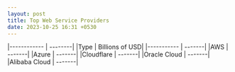 ```yaml
---
layout: post
title: Top Web Service Providers
date: 2023-10-25 16:31 +0530
---
```

|------------ 	| --------|
|Type 			| Billions of USD|
|----------- 	| -------|
|AWS 	 		| -------|
|Azure 	 		| -------|
|Cloudflare 	| -------|
|Oracle Cloud 	| -------|
|Alibaba Cloud 	| -------|

